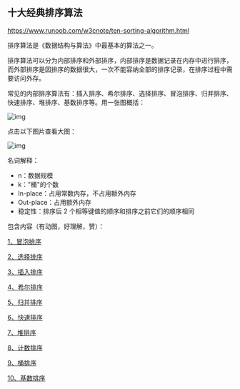 ## 十大经典排序算法

https://www.runoob.com/w3cnote/ten-sorting-algorithm.html

排序算法是《数据结构与算法》中最基本的算法之一。

排序算法可以分为内部排序和外部排序，内部排序是数据记录在内存中进行排序，而外部排序是因排序的数据很大，一次不能容纳全部的排序记录，在排序过程中需要访问外存。

常见的内部排序算法有：插入排序、希尔排序、选择排序、冒泡排序、归并排序、快速排序、堆排序、基数排序等。用一张图概括：

![img](https://www.runoob.com/wp-content/uploads/2019/03/sort.png)

点击以下图片查看大图：

![img](D:\Notes\raw_images\0B319B38-B70E-4118-B897-74EFA7E368F9.png)

名词解释：

- n：数据规模
- k："桶"的个数
- In-place：占用常数内存，不占用额外内存
- Out-place：占用额外内存
- 稳定性：排序后 2 个相等键值的顺序和排序之前它们的顺序相同


包含内容（有动图，好理解，赞）：

[1、冒泡排序](https://www.runoob.com/w3cnote/bubble-sort.html)

[2、选择排序](https://www.runoob.com/w3cnote/selection-sort.html)

[3、插入排序](https://www.runoob.com/w3cnote/insertion-sort.html)

[4、希尔排序](https://www.runoob.com/w3cnote/shell-sort.html)

[5、归并排序](https://www.runoob.com/w3cnote/merge-sort.html)

[6、快速排序](https://www.runoob.com/w3cnote/quick-sort-2.html)

[7、堆排序](https://www.runoob.com/w3cnote/heap-sort.html)

[8、计数排序](https://www.runoob.com/w3cnote/counting-sort.html)

[9、桶排序](https://www.runoob.com/w3cnote/bucket-sort.html)

[10、基数排序](https://www.runoob.com/w3cnote/radix-sort.html)